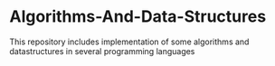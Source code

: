 # Algorithms-And-Data-Structures
This repository includes implementation of some algorithms and datastructures in several programming languages

